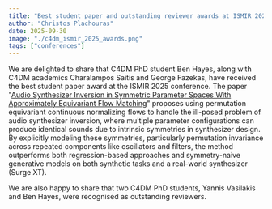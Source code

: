```yaml
---
title: "Best student paper and outstanding reviewer awards at ISMIR 2025"
author: "Christos Plachouras"
date: 2025-09-30
image: "./c4dm_ismir_2025_awards.png"
tags: ["conferences"]
---
```


We are delighted to share that C4DM PhD student Ben Hayes, along with C4DM academics Charalampos Saitis and George Fazekas, have received the best student paper award at the ISMIR 2025 conference. The paper "[Audio Synthesizer Inversion in Symmetric Parameter Spaces With Approximately Equivariant Flow Matching](https://ismir2025program.ismir.net/poster_7.html)" proposes using permutation equivariant continuous normalizing flows to handle the ill-posed problem of audio synthesizer inversion, where multiple parameter configurations can produce identical sounds due to intrinsic symmetries in synthesizer design. By explicitly modeling these symmetries, particularly permutation invariance across repeated components like oscillators and filters, the method outperforms both regression-based approaches and symmetry-naive generative models on both synthetic tasks and a real-world synthesizer (Surge XT).

We are also happy to share that two C4DM PhD students, Yannis Vasilakis and Ben Hayes, were recognised as outstanding reviewers.